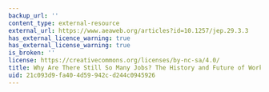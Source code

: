 ```yaml
---
backup_url: ''
content_type: external-resource
external_url: https://www.aeaweb.org/articles?id=10.1257/jep.29.3.3
has_external_licence_warning: true
has_external_license_warning: true
is_broken: ''
license: https://creativecommons.org/licenses/by-nc-sa/4.0/
title: Why Are There Still So Many Jobs? The History and Future of Workplace Automation
uid: 21c093d9-fa40-4d59-942c-d244c0945926
---
```

